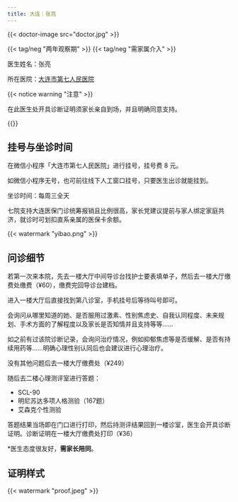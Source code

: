 ```yaml
---
title: 大连｜张亮
---
```


{{< doctor-image src="doctor.jpg" >}}

{{< tag/neg "两年观察期" >}} {{< tag/neg "需家属介入" >}}

医生姓名：张亮

所在医院：[大连市第七人民医院](https://amap.com/place/B019B01AD1)

{{< notice warning "注意" >}}

在此医生处开具诊断证明须家长亲自到场，并且明确同意支持。

{{</notice>}}

## 挂号与坐诊时间

在微信小程序「大连市第七人民医院」进行挂号，挂号费 8 元。

如微信小程序无号，也可前往线下人工窗口挂号，只要医生出诊就能挂到。

坐诊时间：每周三全天

七院支持大连医保门诊统筹报销且比例很高，家长党建议提前与家人绑定家庭共济，就诊时可划扣直系亲属的医保卡余额。

{{< watermark "yibao.png" >}}

## 问诊细节

若第一次来本院，先去一楼大厅中间导诊台找护士要表填单子，然后去一楼大厅缴费处缴费（¥60），缴费完回导诊台建档。

进入一楼大厅后直接找到第八诊室，手机挂号后等待叫号即可。

会询问从哪里知道的她、是否服用过激素、性别焦虑史、自我认同程度、未来规划、手术方面的了解程度以及家长是否知情并且支持等等……

如之前有过该院诊断记录，会询问治疗情况，例如抑郁焦虑等是否缓解、是否有持续用药等……明确心理性别认同后也会建议进行心理治疗。

没有其他问题后去一楼大厅缴费处（¥249）

随后去二楼心理测评室进行答题：

- SCL-90
- 明尼苏达多项人格测验（167题）
- 艾森克个性测验

答题结果当场即在门口进行打印，然后持测评结果回到一楼诊室，医生会开具诊断证明。诊断证明在一楼大厅缴费处打印（¥36）

*医生态度很友好，**需家长陪同**。

## 证明样式

{{< watermark "proof.jpeg" >}}
